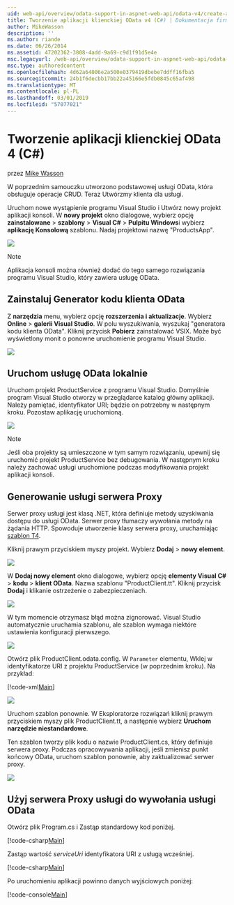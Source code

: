 ```yaml
---
uid: web-api/overview/odata-support-in-aspnet-web-api/odata-v4/create-an-odata-v4-client-app
title: Tworzenie aplikacji klienckiej OData v4 (C#) | Dokumentacja firmy Microsoft
author: MikeWasson
description: ''
ms.author: riande
ms.date: 06/26/2014
ms.assetid: 47202362-3808-4add-9a69-c9d1f91d5e4e
msc.legacyurl: /web-api/overview/odata-support-in-aspnet-web-api/odata-v4/create-an-odata-v4-client-app
msc.type: authoredcontent
ms.openlocfilehash: 4d62a64006e2a500e0379419dbebe7ddff16fba5
ms.sourcegitcommit: 24b1f6decbb17bb22a45166e5fdb0845c65af498
ms.translationtype: MT
ms.contentlocale: pl-PL
ms.lasthandoff: 03/01/2019
ms.locfileid: "57077021"
---
```

<a name="create-an-odata-v4-client-app-c"></a>Tworzenie aplikacji klienckiej OData 4 (C#)
====================
przez [Mike Wasson](https://github.com/MikeWasson)

W poprzednim samouczku utworzono podstawowej usługi OData, która obsługuje operacje CRUD. Teraz Utwórzmy klienta dla usługi.

Uruchom nowe wystąpienie programu Visual Studio i Utwórz nowy projekt aplikacji konsoli. W **nowy projekt** okno dialogowe, wybierz opcję **zainstalowane** &gt; **szablony** &gt; **Visual C#** &gt; **Pulpitu Windows**i wybierz **aplikację Konsolową** szablonu. Nadaj projektowi nazwę &quot;ProductsApp&quot;.

![](create-an-odata-v4-client-app/_static/image1.png)

> [!NOTE]
> Aplikacja konsoli można również dodać do tego samego rozwiązania programu Visual Studio, który zawiera usługę OData.


## <a name="install-the-odata-client-code-generator"></a>Zainstaluj Generator kodu klienta OData

Z **narzędzia** menu, wybierz opcję **rozszerzenia i aktualizacje**. Wybierz **Online** &gt; **galerii Visual Studio**. W polu wyszukiwania, wyszukaj &quot;generatora kodu klienta OData&quot;. Kliknij przycisk **Pobierz** zainstalować VSIX. Może być wyświetlony monit o ponowne uruchomienie programu Visual Studio.

[![](create-an-odata-v4-client-app/_static/image3.png)](create-an-odata-v4-client-app/_static/image2.png)

## <a name="run-the-odata-service-locally"></a>Uruchom usługę OData lokalnie

Uruchom projekt ProductService z programu Visual Studio. Domyślnie program Visual Studio otworzy w przeglądarce katalog główny aplikacji. Należy pamiętać, identyfikator URI; będzie on potrzebny w następnym kroku. Pozostaw aplikację uruchomioną.

![](create-an-odata-v4-client-app/_static/image4.png)

> [!NOTE]
> Jeśli oba projekty są umieszczone w tym samym rozwiązaniu, upewnij się uruchomić projekt ProductService bez debugowania. W następnym kroku należy zachować usługi uruchomione podczas modyfikowania projekt aplikacji konsoli.


## <a name="generate-the-service-proxy"></a>Generowanie usługi serwera Proxy

Serwer proxy usługi jest klasą .NET, która definiuje metody uzyskiwania dostępu do usługi OData. Serwer proxy tłumaczy wywołania metody na żądania HTTP. Spowoduje utworzenie klasy serwera proxy, uruchamiając [szablon T4](https://msdn.microsoft.com/library/bb126445.aspx).

Kliknij prawym przyciskiem myszy projekt. Wybierz **Dodaj** &gt; **nowy element**.

![](create-an-odata-v4-client-app/_static/image5.png)

W **Dodaj nowy element** okno dialogowe, wybierz opcję **elementy Visual C#** &gt; **kodu** &gt; **klient OData**. Nazwa szablonu &quot;ProductClient.tt&quot;. Kliknij przycisk **Dodaj** i klikanie ostrzeżenie o zabezpieczeniach.

[![](create-an-odata-v4-client-app/_static/image7.png)](create-an-odata-v4-client-app/_static/image6.png)

W tym momencie otrzymasz błąd można zignorować. Visual Studio automatycznie uruchamia szablonu, ale szablon wymaga niektóre ustawienia konfiguracji pierwszego.

[![](create-an-odata-v4-client-app/_static/image9.png)](create-an-odata-v4-client-app/_static/image8.png)

Otwórz plik ProductClient.odata.config. W `Parameter` elementu, Wklej w identyfikatorze URI z projektu ProductService (w poprzednim kroku). Na przykład:

[!code-xml[Main](create-an-odata-v4-client-app/samples/sample1.xml)]

[![](create-an-odata-v4-client-app/_static/image11.png)](create-an-odata-v4-client-app/_static/image10.png)

Uruchom szablon ponownie. W Eksploratorze rozwiązań kliknij prawym przyciskiem myszy plik ProductClient.tt, a następnie wybierz **Uruchom narzędzie niestandardowe**.

Ten szablon tworzy plik kodu o nazwie ProductClient.cs, który definiuje serwera proxy. Podczas opracowywania aplikacji, jeśli zmienisz punkt końcowy OData, uruchom szablon ponownie, aby zaktualizować serwer proxy.

![](create-an-odata-v4-client-app/_static/image12.png)

## <a name="use-the-service-proxy-to-call-the-odata-service"></a>Użyj serwera Proxy usługi do wywołania usługi OData

Otwórz plik Program.cs i Zastąp standardowy kod poniżej.

[!code-csharp[Main](create-an-odata-v4-client-app/samples/sample2.cs)]

Zastąp wartość *serviceUri* identyfikatora URI z usługą wcześniej.

[!code-csharp[Main](create-an-odata-v4-client-app/samples/sample3.cs)]

Po uruchomieniu aplikacji powinno danych wyjściowych poniżej:

[!code-console[Main](create-an-odata-v4-client-app/samples/sample4.cmd)]
